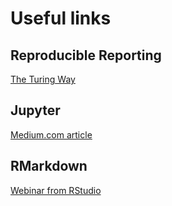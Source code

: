 # Useful links


## Reproducible Reporting

[The Turing Way](https://the-turing-way.netlify.app/welcome.html)


## Jupyter

[Medium.com article](https://medium.com/capital-fund-management/automated-reports-with-jupyter-notebooks-using-jupytext-and-papermill-619e60c37330)

## RMarkdown

[Webinar from RStudio](https://www.rstudio.com/resources/webinars/reproducible-reporting/)